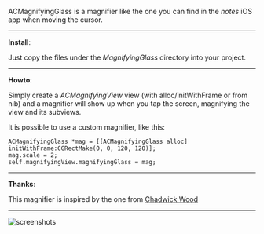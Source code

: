 ACMagnifyingGlass is a magnifier like the one you can find in the _notes_ iOS app when moving the cursor.

---

**Install**:

Just copy the files under the _MagnifyingGlass_ directory into your project.

---

**Howto**:

Simply create a _ACMagnifyingView_ view (with alloc/initWithFrame or from nib) and a magnifier will show up when you tap the screen, magnifying the view and its subviews.

It is possible to use a custom magnifier, like this:

	ACMagnifyingGlass *mag = [[ACMagnifyingGlass alloc] initWithFrame:CGRectMake(0, 0, 120, 120)];
	mag.scale = 2;
	self.magnifyingView.magnifyingGlass = mag;

---

**Thanks**:

This magnifier is inspired by the one from [Chadwick Wood](http://coffeeshopped.com/2010/03/a-simpler-magnifying-glass-loupe-view-for-the-iphone)

---

![screenshots](https://github.com/acoomans/iOS-MagnifyingGlass/raw/master/MagnifyingGlassDemo/screenshot.png)
